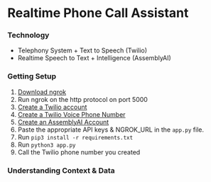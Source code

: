 # Realtime Phone Call Assistant

### Technology
- Telephony System + Text to Speech (Twilio)
- Realtime Speech to Text + Intelligence (AssemblyAI)

### Getting Setup
1. [Download ngrok](https://dashboard.ngrok.com/get-started/setup) 
2. Run ngrok on the http protocol on port 5000
3. [Create a Twilio account](https://console.twilio.com/)
4. [Create a Twilio Voice Phone Number](https://console.twilio.com/us1/develop/voice/overview)
5. [Create an AssemblyAI Account](https://www.assemblyai.com/app/)
6. Paste the appropriate API keys & NGROK_URL in the ```app.py``` file.
7. Run ```pip3 install -r requirements.txt```
8. Run ```python3 app.py```
9. Call the Twilio phone number you created

### Understanding Context & Data

